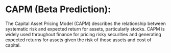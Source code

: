 # CAPM (Beta Prediction):
The Capital Asset Pricing Model (CAPM) describes the relationship between systematic risk and expected return for assets, particularly stocks. CAPM is widely used throughout finance for pricing risky securities and generating expected returns for assets given the risk of those assets and cost of capital.


